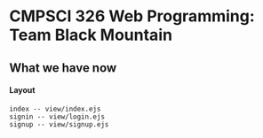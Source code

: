 # CMPSCI 326 Web Programming: Team Black Mountain

## What we have now

#### Layout

    index -- view/index.ejs
    signin -- view/login.ejs
    signup -- view/signup.ejs
